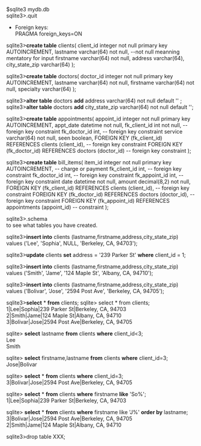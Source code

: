 $sqlite3 mydb.db  
sqlite3>.quit  

* Foreign keys:  
  PRAGMA foreign_keys=ON  

sqlite3>**create table** clients(
  client_id integer not null primary key AUTOINCREMENT,
  lastname varchar(64)  not null,                             --not null meanning mentatory for input
  firstname varchar(64) not null,
  address varchar(64),
  city_state_zip varchar(64)
);  

sqlite3>__create table__ doctors(
  doctor_id integer not null primary key AUTOINCREMENT,
  lastname varchar(64)  not null,
  firstname varchar(64) not null,
  specialty varchar(64)
);  

sqlite3>__alter table__ doctors __add__   address varchar(64)  not null default '' ;  
sqlite3>__alter table__ doctors __add__   city_state_zip varchar(64)  not null default '';  

sqlite3>__create table__ appointments(
  appoint_id integer not null primary key AUTOINCREMENT,
  appt_date datetime not null,
  fk_client_id int not null,                 -- foreign key constraint
  fk_doctor_id int,                            -- foreign key constraint
  service varchar(64) not null,
  seen boolean,
  FOREIGN KEY (fk_client_id) REFERENCES clients (client_id), -- foreign key constraint
  FOREIGN KEY (fk_doctor_id) REFERENCES doctors (doctor_id) -- foreign key constraint
);   

sqlite3>__create table__ bill_items(
  item_id integer not null primary key AUTOINCREMENT,    -- charge or payment
  fk_client_id int,                                -- foreign key constraint
  fk_doctor_id int,                              -- foreign key constraint
  fk_appoint_id int,                             -- foreign key constraint
  date     datetime  not null,
  amount  decimal(8,2) not null,
  FOREIGN KEY (fk_client_id) REFERENCES clients (client_id), -- foreign key constraint
  FOREIGN KEY (fk_doctor_id) REFERENCES doctors (doctor_id), -- foreign key constraint
  FOREIGN KEY (fk_appoint_id) REFERENCES appointments (appoint_id) -- constraint
);  

sqlite3>.schema  
  to see what tables you have created.  

sqlite3>__insert into__ clients
  (lastname,firstname,address,city_state_zip)
   values ('Lee', 'Sophia', NULL, 'Berkeley, CA, 94703');  

sqlite3>__update__ clients __set__ address = '239 Parker St'  __where__ client_id = 1;  

sqlite3>__insert into__ clients
  (lastname,firstname,address,city_state_zip)
   values ('Smith', 'Jame', '124 Maple St', 'Albany, CA, 94710');  

sqlite3>__insert into__ clients
  (lastname,firstname,address,city_state_zip)
   values ('Bolivar', 'Jose', '2594 Post Ave', 'Berkeley, CA, 94705');  

sqlite3>__select__ * __from__ clients;
  sqlite> select * from clients;  
1|Lee|Sophia|239 Parker St|Berkeley, CA, 94703  
2|Smith|Jame|124 Maple St|Albany, CA, 94710  
3|Bolivar|Jose|2594 Post Ave|Berkeley, CA, 94705  

sqlite> __select__ lastname __from__ clients __where__ client_id<3;  
Lee  
Smith  

sqlite> __select__ firstname,lastname __from__ clients __where__ client_id=3;  
Jose|Bolivar  

sqlite> __select__ *  __from__ clients __where__ client_id=3;  
3|Bolivar|Jose|2594 Post Ave|Berkeley, CA, 94705  

sqlite> __select__ * __from__ clients __where__ firstname __like__ 'So%';  
1|Lee|Sophia|239 Parker St|Berkeley, CA, 94703  

sqlite> __select__ * __from__ clients __where__ firstname like 'J%' __order by__ lastname;  
3|Bolivar|Jose|2594 Post Ave|Berkeley, CA, 94705  
2|Smith|Jame|124 Maple St|Albany, CA, 94710  


sqlite3>drop table XXX;
